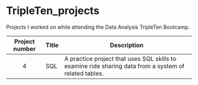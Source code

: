 # TripleTen_projects
Projects I worked on while attending the Data Analysis TripleTen Bootcamp.


| Project number | Title | Description |
| :-----------: | ----------- |----------- |
| 4| SQL| A practice project that uses SQL skills to examine ride sharing data from a system of related tables. |
